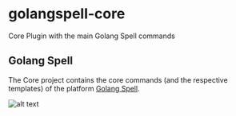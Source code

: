 # golangspell-core
Core Plugin with the main Golang Spell commands

## Golang Spell
The Core project contains the core commands (and the respective templates) of the platform [Golang Spell](https://github.com/danilovalente/golangspell).

![alt text](https://golangspell.com/golangspell/blob/master/img/gopher_spell.png?raw=true)
